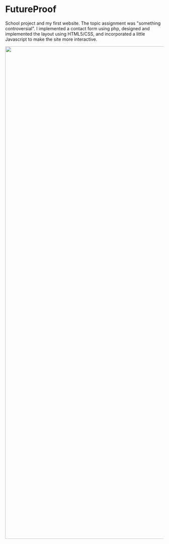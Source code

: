 # FutureProof

School project and my first website. The topic assignment was "something controversial". I implemented a contact form using php, designed and implemented the layout using HTML5/CSS, and incorporated a little Javascript to make the site more interactive.

<p align = "center"><img width="1566" alt="Screen Shot 2019-06-20 at 10 47 42 AM" src="https://user-images.githubusercontent.com/44475953/59869764-f5aa0700-9348-11e9-8f89-cb150cc15e45.png"></p>
